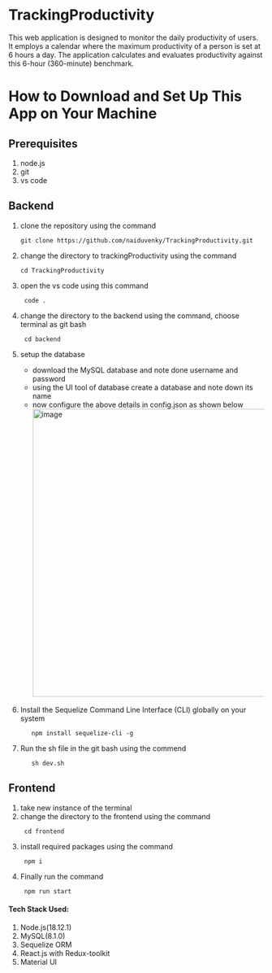 # TrackingProductivity
This web application is designed to monitor the daily productivity of users. It employs a calendar where the maximum productivity of a person is set at 6 hours a day. The application calculates and evaluates productivity against this 6-hour (360-minute) benchmark.
# How to Download and Set Up This App on Your Machine
## Prerequisites
1. node.js
2. git
3. vs code
## Backend
1. clone the repository using the command
   ```shell
   git clone https://github.com/naiduvenky/TrackingProductivity.git
2. change the directory to trackingProductivity  using the command
   ```shell
   cd TrackingProductivity
3. open the vs code using this command
   ```shell
    code .
4. change the directory to the backend  using the command, choose terminal as git bash
   ```shell
    cd backend
5. setup the database
   - download the MySQL database and note done username and password
   - using the UI tool of database create a database and note down its name
   - now configure the above details in config.json as shown below <img width="566" alt="image" src="https://github.com/naiduvenky/TrackingProductivity/assets/142713713/46391a2f-508d-4c02-b268-756ae9de8b31">

6. Install the Sequelize Command Line Interface (CLI) globally on your system
   ```shell
      npm install sequelize-cli -g

7. Run the sh file in the git bash using the commend
   ```shell
      sh dev.sh

## Frontend
1. take new instance of the terminal
2. change the directory to the frontend  using the command
   ```shell
    cd frontend
3. install required packages using the command
   ```shell
    npm i
4. Finally run the command
   ```shell
    npm run start

#### Tech Stack Used:
1. Node.js(18.12.1) 
2. MySQL(8.1.0)
3. Sequelize ORM
4. React.js with Redux-toolkit
5. Material UI
   
